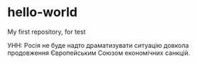 # hello-world
My first repository, for test

УНН: Росія не буде надто драматизувати ситуацію довкола продовження Європейським Союзом економічних санкцій.


